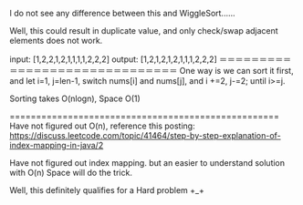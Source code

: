 
I do not see any difference between this and WiggleSort......

Well, this could result in duplicate value, and only check/swap adjacent elements does not work.

input: [1,2,2,1,2,1,1,1,1,2,2,2]
output: [1,2,1,2,1,2,1,1,1,2,2,2]
＝＝＝＝＝＝＝＝＝＝＝＝＝＝＝＝＝＝＝＝＝＝＝＝＝＝＝＝＝＝ One way is we can sort it first, and let i=1, j=len-1, switch nums[i] and nums[j], and i +=2, j-=2; until i>=j.

Sorting takes O(nlogn), Space O(1)

=================================================== 
Have not figured out O(n), reference this posting: https://discuss.leetcode.com/topic/41464/step-by-step-explanation-of-index-mapping-in-java/2

Have not figured out index mapping. but an easier to understand solution with O(n) Space will do the trick.

Well, this definitely qualifies for a Hard problem +_+
